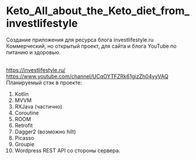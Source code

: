 # Keto_All_about_the_Keto_diet_from_investlifestyle<br>
Создание приложения для ресурса блога investlifestyle.ru
<br>Коммерческий, но открытый проект, для сайта и блога YouTube по питанию и здоровью.

<br>https://investlifestyle.ru/ 
<br>https://www.youtube.com/channel/UCqOYTFZRk61gizZh04yyVAQ
<br>
Планируемый стэк в проекте:<br>
1. Kotlin<br>
2. MVVM<br>
3. RXJava (частично)<br>
4. Coroutine<br>
5. ROOM<br>
6. Retrofit<br>
7. Dagger2 (возможно hilt)
8. Picasso
9. Groupie
10. Wordpress REST API со стороны сервера.

